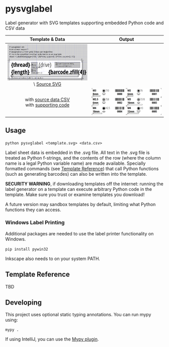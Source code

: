 # pysvglabel

Label generator with SVG templates supporting embedded Python code and CSV data

| Template & Data | Output |
|:---:|:---:|
| ![Design Template](docs/design_screws_40x10mm_simple.png) \\ [Source SVG](examples/screws_40x10mm_simple.svg) <br/>
with [source data CSV](examples/screws.csv) <br/> with [supporting code](examples/screws.py) | ![Generated Labels](docs/output_screws_simple.png) |

## Usage

`python pysvglabel <template.svg> <data.csv>`

Label sheet data is embedded in the .svg file. All text in the .svg file is treated as Python f-strings, and the contents of the row (where the column name is a legal Python variable name) are made available. Specially formatted commands (see [Template Reference](#template-reference)) that call Python functions (such as generating barcodes) can also be written into the template.

**SECURITY WARNING**, if downloading templates off the internet: running the label generator on a template can execute arbitrary Python code in the template. Make sure you trust or examine templates you download!

A future version may sandbox templates by default, limiting what Python functions they can access.

### Windows Label Printing

Additional packages are needed to use the label printer functionality on Windows.

`pip install pywin32`

Inkscape also needs to on your system PATH.

## Template Reference

TBD

## Developing

This project uses optional static typing annotations.
You can run mypy using:

```
mypy .
```

If using IntelliJ, you can use the [Mypy plugin](https://plugins.jetbrains.com/plugin/13348-mypy-official-).
